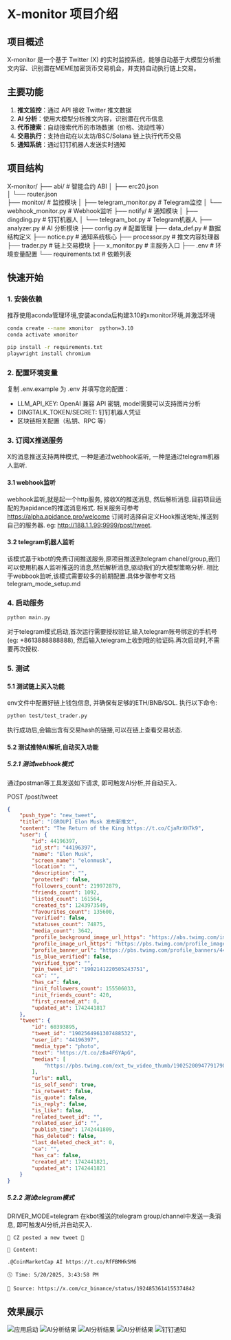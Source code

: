 # X-monitor 项目介绍

## 项目概述
X-monitor 是一个基于 Twitter (X) 的实时监控系统，能够自动基于大模型分析推文内容、识别潜在MEME加密货币交易机会，并支持自动执行链上交易。

## 主要功能
1. **推文监控**：通过 API 接收 Twitter 推文数据
2. **AI 分析**：使用大模型分析推文内容，识别潜在代币信息
3. **代币搜索**：自动搜索代币的市场数据（价格、流动性等）
4. **交易执行**：支持自动在以太坊/BSC/Solana 链上执行代币交易
5. **通知系统**：通过钉钉机器人发送实时通知


## 项目结构
X-monitor/
├── abi/                    # 智能合约 ABI
│   ├── erc20.json          
│   └── router.json         
├── monitor/                # 监控模块
│   ├── telegram_monitor.py # Telegram监控
│   └── webhook_monitor.py  # Webhook监听
├── notify/                 # 通知模块
│   ├── dingding.py         # 钉钉机器人
│   └── telegram_bot.py     # Telegram机器人
├── analyzer.py             # AI 分析模块
├── config.py               # 配置管理
├── data_def.py             # 数据结构定义
├── notice.py               # 通知系统核心
├── processor.py            # 推文内容处理器
├── trader.py               # 链上交易模块
├── x_monitor.py            # 主服务入口
├── .env                    # 环境变量配置
└── requirements.txt        # 依赖列表


## 快速开始
### 1. 安装依赖
推荐使用aconda管理环境,安装aconda后构建3.10的xmonitor环境,并激活环境


```bash
conda create --name xmonitor  python=3.10
conda activate xmonitor

pip install -r requirements.txt
playwright install chromium
```

### 2. 配置环境变量
复制 .env.example 为 .env 并填写您的配置：
- LLM_API_KEY: OpenAI 兼容 API 密钥, model需要可以支持图片分析
- DINGTALK_TOKEN/SECRET: 钉钉机器人凭证
- 区块链相关配置（私钥、RPC 等）

### 3. 订阅X推送服务
X的消息推送支持两种模式, 一种是通过webhook监听, 一种是通过telegram机器人监听.

#### 3.1 webhook监听
webhook监听,就是起一个http服务, 接收X的推送消息, 然后解析消息.目前项目适配的为apidance的推送消息格式.
相关服务可参考 https://alpha.apidance.pro/welcome 订阅时选择自定义Hook推送地址,推送到自己的服务器. eg:  http://188.1.1.99:9999/post/tweet.

#### 3.2 telegram机器人监听
该模式基于kbot的免费订阅推送服务,原项目推送到telegram chanel/group,我们可以使用机器人监听推送的消息,然后解析消息,驱动我们的大模型策略分析. 相比于webbook监听,该模式需要较多的前期配置.具体步骤参考文档 telegram_mode_setup.md


### 4. 启动服务
```bash
python main.py
```
对于telegram模式启动,首次运行需要授权验证,输入telegram账号绑定的手机号(eg: +8613888888888), 然后输入telegram上收到哦的验证码.再次启动时,不需要再次授权.

### 5. 测试
#### 5.1 测试链上买入功能
env文件中配置好链上钱包信息, 并确保有足够的ETH/BNB/SOL.
执行以下命令:
```bash
python test/test_trader.py
```
执行成功后,会输出含有交易hash的链接,可以在链上查看交易状态.

#### 5.2 测试推特AI解析,自动买入功能

##### 5.2.1 测试webhook模式

通过postman等工具发送如下请求, 即可触发AI分析,并自动买入. 

POST  /post/tweet

```json
{
    "push_type": "new_tweet",
    "title": "[GROUP] Elon Musk 发布新推文",
    "content": "The Return of the King https://t.co/CjaRrXH7k9",
    "user": {
        "id": 44196397,
        "id_str": "44196397",
        "name": "Elon Musk",
        "screen_name": "elonmusk",
        "location": "",
        "description": "",
        "protected": false,
        "followers_count": 219972879,
        "friends_count": 1092,
        "listed_count": 161564,
        "created_ts": 1243973549,
        "favourites_count": 135600,
        "verified": false,
        "statuses_count": 74875,
        "media_count": 3642,
        "profile_background_image_url_https": "https://abs.twimg.com/images/themes/theme1/bg.png",
        "profile_image_url_https": "https://pbs.twimg.com/profile_images/1893803697185910784/Na5lOWi5_normal.jpg",
        "profile_banner_url": "https://pbs.twimg.com/profile_banners/44196397/1739948056",
        "is_blue_verified": false,
        "verified_type": "",
        "pin_tweet_id": "1902141220505243751",
        "ca": "",
        "has_ca": false,
        "init_followers_count": 155506033,
        "init_friends_count": 420,
        "first_created_at": 0,
        "updated_at": 1742441817
    },
    "tweet": {
        "id": 60393895,
        "tweet_id": "1902564961307488532",
        "user_id": "44196397",
        "media_type": "photo",
        "text": "https://t.co/zBa4F6YApG",
        "medias": [
            "https://pbs.twimg.com/ext_tw_video_thumb/1902520094779179008/pu/img/GAxFkN4qowT1vGA_.jpg"
        ],
        "urls": null,
        "is_self_send": true,
        "is_retweet": false,
        "is_quote": false,
        "is_reply": false,
        "is_like": false,
        "related_tweet_id": "",
        "related_user_id": "",
        "publish_time": 1742441809,
        "has_deleted": false,
        "last_deleted_check_at": 0,
        "ca": "",
        "has_ca": false,
        "created_at": 1742441821,
        "updated_at": 1742441821
    }
}
```

##### 5.2.2 测试telegram模式
DRIVER_MODE=telegram
在kbot推送的telegram group/channel中发送一条消息, 即可触发AI分析,并自动买入.
```
🔴 CZ posted a new tweet 🔴

📝 Content: 

.@CoinMarketCap AI https://t.co/RfFBMHkSM6

🕔 Time: 5/20/2025, 3:43:58 PM

🔗 Source: https://x.com/cz_binance/status/1924853614155374842
```

## 效果展示
![应用启动](images/start.png) 
![AI分析结果](images/analys1.png)
![AI分析结果](images/analys2.png)
![AI分析结果](images/analys3.png)
![钉钉通知](images/dingding.jpg)